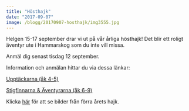 ```yaml
---
title: "Hösthajk"
date: "2017-09-07"
image: /blogg/20170907-hosthajk/img3555.jpg
---
```

Helgen 15-17 september drar vi ut på vår årliga hösthajk! Det blir ett roligt äventyr ute i Hammarskog som du inte vill missa.

Anmäl dig senast tisdag 12 september.

Information och anmälan hittar du via dessa länkar:

[Upptäckarna (åk 4-5)](/blogg/20170907-hosthajk/2017-t1-hosthajk-ut.pdf)

[Stigfinnarna & Äventyrarna (åk 6-9)](/blogg/20170907-hosthajk/2017-t1-hosthajk-sfat.pdf)

Klicka [här](http://pionjar.se/bilder/2016-hosthajk/) för att se bilder från förra årets hajk.
